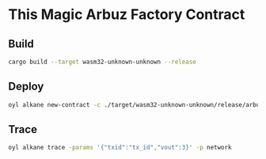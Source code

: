 # This Magic Arbuz Factory Contract

## Build
```bash
cargo build --target wasm32-unknown-unknown --release
```

## Deploy
```bash
oyl alkane new-contract -c ./target/wasm32-unknown-unknown/release/arbuz_child.wasm -data 3,id -p network
```

## Trace
```bash
oyl alkane trace -params '{"txid":"tx_id","vout":3}' -p network
```